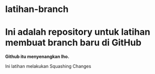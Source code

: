 # latihan-branch

# Ini adalah repository untuk latihan membuat branch baru di GitHub
**Github itu menyenangkan lho.**

Ini latihan melakukan Squashing Changes
